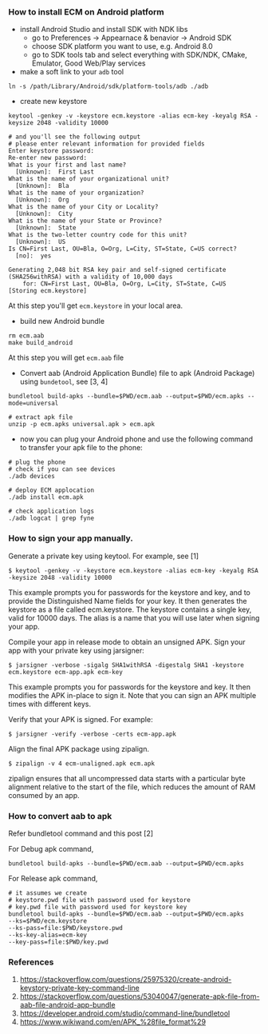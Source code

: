 ### How to install ECM on Android platform
- install Android Studio and install SDK with NDK libs
  - go to Preferences -> Appearnace & benavior -> Android SDK 
  - choose SDK platform you want to use, e.g. Android 8.0
  - go to SDK tools tab and select everything with SDK/NDK, CMake,
  Emulator, Good Web/Play services
- make a soft link to your `adb` tool
```
ln -s /path/Library/Android/sdk/platform-tools/adb ./adb
```
- create new keystore
```
keytool -genkey -v -keystore ecm.keystore -alias ecm-key -keyalg RSA -keysize 2048 -validity 10000

# and you'll see the following output
# please enter relevant information for provided fields
Enter keystore password:
Re-enter new password:
What is your first and last name?
  [Unknown]:  First Last
What is the name of your organizational unit?
  [Unknown]:  Bla
What is the name of your organization?
  [Unknown]:  Org
What is the name of your City or Locality?
  [Unknown]:  City
What is the name of your State or Province?
  [Unknown]:  State
What is the two-letter country code for this unit?
  [Unknown]:  US
Is CN=First Last, OU=Bla, O=Org, L=City, ST=State, C=US correct?
  [no]:  yes

Generating 2,048 bit RSA key pair and self-signed certificate (SHA256withRSA) with a validity of 10,000 days
	for: CN=First Last, OU=Bla, O=Org, L=City, ST=State, C=US
[Storing ecm.keystore]
```
At this step you'll get `ecm.keystore` in your local area.

- build new Android bundle
```
rm ecm.aab
make build_android
```
At this step you will get `ecm.aab` file

- Convert aab (Android Application Bundle) file to apk (Android Package) using
`bundetool`, see [3, 4]
```
bundletool build-apks --bundle=$PWD/ecm.aab --output=$PWD/ecm.apks --mode=universal

# extract apk file
unzip -p ecm.apks universal.apk > ecm.apk
```
- now you can plug your Android phone and use the following command
to transfer your apk file to the phone:
```
# plug the phone
# check if you can see devices
./adb devices

# deploy ECM applocation 
./adb install ecm.apk

# check application logs
./adb logcat | grep fyne
```

### How to sign your app manually.
Generate a private key using keytool. For example, see [1]

```
$ keytool -genkey -v -keystore ecm.keystore -alias ecm-key -keyalg RSA -keysize 2048 -validity 10000
```

This example prompts you for passwords for the keystore and key, and to provide the Distinguished Name fields for your key. It then generates the keystore as a file called ecm.keystore. The keystore contains a single key, valid for 10000 days. The alias is a name that you will use later when signing your app.

Compile your app in release mode to obtain an unsigned APK.
Sign your app with your private key using jarsigner:
```
$ jarsigner -verbose -sigalg SHA1withRSA -digestalg SHA1 -keystore ecm.keystore ecm-app.apk ecm-key
```

This example prompts you for passwords for the keystore and key. It then modifies the APK in-place to sign it. Note that you can sign an APK multiple times with different keys.

Verify that your APK is signed. For example:
```
$ jarsigner -verify -verbose -certs ecm-app.apk
```

Align the final APK package using zipalign.
```
$ zipalign -v 4 ecm-unaligned.apk ecm.apk
```
zipalign ensures that all uncompressed data starts with a particular byte alignment relative to the start of the file, which reduces the amount of RAM consumed by an app.

### How to convert aab to apk
Refer bundletool command and this post [2]

For Debug apk command,

```
bundletool build-apks --bundle=$PWD/ecm.aab --output=$PWD/ecm.apks
```

For Release apk command,
```
# it assumes we create
# keystore.pwd file with password used for keystore
# key.pwd file with password used for keystore key
bundletool build-apks --bundle=$PWD/ecm.aab --output=$PWD/ecm.apks
--ks=$PWD/ecm.keystore
--ks-pass=file:$PWD/keystore.pwd
--ks-key-alias=ecm-key
--key-pass=file:$PWD/key.pwd
```

### References
1. https://stackoverflow.com/questions/25975320/create-android-keystory-private-key-command-line
2. https://stackoverflow.com/questions/53040047/generate-apk-file-from-aab-file-android-app-bundle
3. https://developer.android.com/studio/command-line/bundletool
4. https://www.wikiwand.com/en/APK_%28file_format%29
